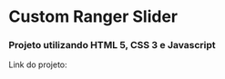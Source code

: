 <h1>Custom Ranger Slider</h1>

<h3>Projeto utilizando HTML 5, CSS 3 e Javascript</h3>

<p> Link do projeto: </p>